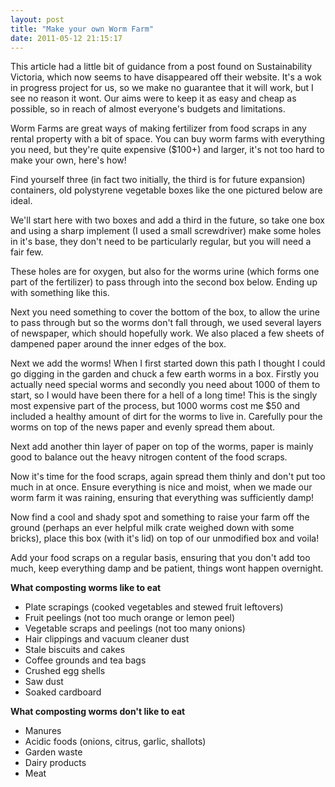 ```yaml
---
layout: post
title: "Make your own Worm Farm"
date: 2011-05-12 21:15:17
---
```


This article had a little bit of guidance from a post found on Sustainability Victoria, which now seems to have disappeared off their website. It's a wok in progress project for us, so we make no guarantee that it will work, but I see no reason it wont. Our aims were to keep it as easy and cheap as possible, so in reach of almost everyone's budgets and limitations.

Worm Farms are great ways of making fertilizer from food scraps in any rental property with a bit of space. You can buy worm farms with everything you need, but they're quite expensive ($100+) and larger, it's not too hard to make your own, here's how!

Find yourself three (in fact two initially, the third is for future expansion) containers, old polystyrene vegetable boxes like the one pictured below are ideal.

We'll start here with two boxes and add a third in the future, so take one box and using a sharp implement (I used a small screwdriver) make some holes in it's base, they don't need to be particularly regular, but you will need a fair few.

These holes are for oxygen, but also for the worms urine (which forms one part of the fertilizer) to pass through into the second box below. Ending up with something like this.

Next you need something to cover the bottom of the box, to allow the urine to pass through but so the worms don't fall through, we used several layers of newspaper, which should hopefully work. We also placed a few sheets of dampened paper around the inner edges of the box.

Next we add the worms! When I first started down this path I thought I could go digging in the garden and chuck a few earth worms in a box. Firstly you actually need special worms and secondly you need about 1000 of them to start, so I would have been there for a hell of a long time! This is the singly most expensive part of the process, but 1000 worms cost me $50 and included a healthy amount of dirt for the worms to live in. Carefully pour the worms on top of the news paper and evenly spread them about.

Next add another thin layer of paper on top of the worms, paper is mainly good to balance out the heavy nitrogen content of the food scraps.

Now it's time for the food scraps, again spread them thinly and don't put too much in at once. Ensure everything is nice and moist, when we made our worm farm it was raining, ensuring that everything was sufficiently damp!

Now find a cool and shady spot and something to raise your farm off the ground (perhaps an ever helpful milk crate weighed down with some bricks), place this box (with it's lid) on top of our unmodified box and voila!

Add your food scraps on a regular basis, ensuring that you don't add too much, keep everything damp and be patient, things wont happen overnight.

<span style="font-weight: bold;">What composting worms like to eat</span>

*   Plate scrapings (cooked vegetables and stewed fruit leftovers)
*   Fruit peelings (not too much orange or lemon peel)
*   Vegetable scraps and peelings (not too many onions)
*   Hair clippings and vacuum cleaner dust
*   Stale biscuits and cakes
*   Coffee grounds and tea bags
*   Crushed egg shells
*   Saw dust
*   Soaked cardboard

**What composting worms don't like to eat**

*   Manures
*   Acidic foods (onions, citrus, garlic, shallots)
*   Garden waste
*   Dairy products
*   Meat